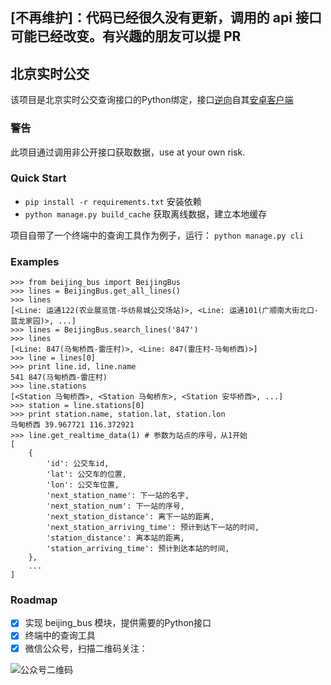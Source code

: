 ## [不再维护]：代码已经很久没有更新，调用的 api 接口可能已经改变。有兴趣的朋友可以提 PR

## 北京实时公交

该项目是北京实时公交查询接口的Python绑定，接口[逆向](https://github.com/wong2/beijing_bus/wiki/Decompile)自其[安卓客户端](http://www.bjjtw.gov.cn/topic/bjssgj/)

### 警告

此项目通过调用非公开接口获取数据，use at your own risk.

### Quick Start

* `pip install -r requirements.txt` 安装依赖
* `python manage.py build_cache` 获取离线数据，建立本地缓存

项目自带了一个终端中的查询工具作为例子，运行： `python manage.py cli`

### Examples

    >>> from beijing_bus import BeijingBus
    >>> lines = BeijingBus.get_all_lines()
    >>> lines
    [<Line: 运通122(农业展览馆-华纺易城公交场站)>, <Line: 运通101(广顺南大街北口-蓝龙家园)>, ...]
    >>> lines = BeijingBus.search_lines('847')
    >>> lines
    [<Line: 847(马甸桥西-雷庄村)>, <Line: 847(雷庄村-马甸桥西)>]
    >>> line = lines[0]
    >>> print line.id, line.name
    541 847(马甸桥西-雷庄村)
    >>> line.stations
    [<Station 马甸桥西>, <Station 马甸桥东>, <Station 安华桥西>, ...]
    >>> station = line.stations[0]
    >>> print station.name, station.lat, station.lon
    马甸桥西 39.967721 116.372921
    >>> line.get_realtime_data(1) # 参数为站点的序号，从1开始
    [
        {
            'id': 公交车id,
            'lat': 公交车的位置,
            'lon': 公交车位置,
            'next_station_name': 下一站的名字,
            'next_station_num': 下一站的序号,
            'next_station_distance': 离下一站的距离,
            'next_station_arriving_time': 预计到达下一站的时间,
            'station_distance': 离本站的距离,
            'station_arriving_time': 预计到达本站的时间,
        },
        ...
    ]


### Roadmap

- [x] 实现 beijing_bus 模块，提供需要的Python接口
- [x] 终端中的查询工具
- [x] 微信公众号，扫描二维码关注：

![公众号二维码](http://doora.qiniudn.com/bmg5w.jpg)
